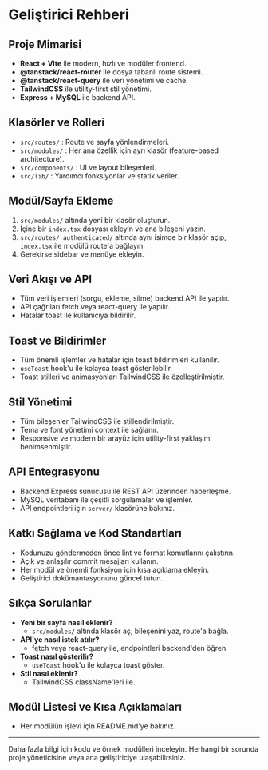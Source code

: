 # Geliştirici Rehberi

## Proje Mimarisi
- **React + Vite** ile modern, hızlı ve modüler frontend.
- **@tanstack/react-router** ile dosya tabanlı route sistemi.
- **@tanstack/react-query** ile veri yönetimi ve cache.
- **TailwindCSS** ile utility-first stil yönetimi.
- **Express + MySQL** ile backend API.

## Klasörler ve Rolleri
- `src/routes/` : Route ve sayfa yönlendirmeleri.
- `src/modules/` : Her ana özellik için ayrı klasör (feature-based architecture).
- `src/components/` : UI ve layout bileşenleri.
- `src/lib/` : Yardımcı fonksiyonlar ve statik veriler.

## Modül/Sayfa Ekleme
1. `src/modules/` altında yeni bir klasör oluşturun.
2. İçine bir `index.tsx` dosyası ekleyin ve ana bileşeni yazın.
3. `src/routes/_authenticated/` altında aynı isimde bir klasör açıp, `index.tsx` ile modülü route'a bağlayın.
4. Gerekirse sidebar ve menüye ekleyin.

## Veri Akışı ve API
- Tüm veri işlemleri (sorgu, ekleme, silme) backend API ile yapılır.
- API çağrıları fetch veya react-query ile yapılır.
- Hatalar toast ile kullanıcıya bildirilir.

## Toast ve Bildirimler
- Tüm önemli işlemler ve hatalar için toast bildirimleri kullanılır.
- `useToast` hook'u ile kolayca toast gösterilebilir.
- Toast stilleri ve animasyonları TailwindCSS ile özelleştirilmiştir.

## Stil Yönetimi
- Tüm bileşenler TailwindCSS ile stillendirilmiştir.
- Tema ve font yönetimi context ile sağlanır.
- Responsive ve modern bir arayüz için utility-first yaklaşım benimsenmiştir.

## API Entegrasyonu
- Backend Express sunucusu ile REST API üzerinden haberleşme.
- MySQL veritabanı ile çeşitli sorgulamalar ve işlemler.
- API endpointleri için `server/` klasörüne bakınız.

## Katkı Sağlama ve Kod Standartları
- Kodunuzu göndermeden önce lint ve format komutlarını çalıştırın.
- Açık ve anlaşılır commit mesajları kullanın.
- Her modül ve önemli fonksiyon için kısa açıklama ekleyin.
- Geliştirici dokümantasyonunu güncel tutun.

## Sıkça Sorulanlar
- **Yeni bir sayfa nasıl eklenir?**
  - `src/modules/` altında klasör aç, bileşenini yaz, route'a bağla.
- **API'ye nasıl istek atılır?**
  - fetch veya react-query ile, endpointleri backend'den öğren.
- **Toast nasıl gösterilir?**
  - `useToast` hook'u ile kolayca toast göster.
- **Stil nasıl eklenir?**
  - TailwindCSS className'leri ile.

## Modül Listesi ve Kısa Açıklamaları
- Her modülün işlevi için README.md'ye bakınız.

---
Daha fazla bilgi için kodu ve örnek modülleri inceleyin. Herhangi bir sorunda proje yöneticisine veya ana geliştiriciye ulaşabilirsiniz. 